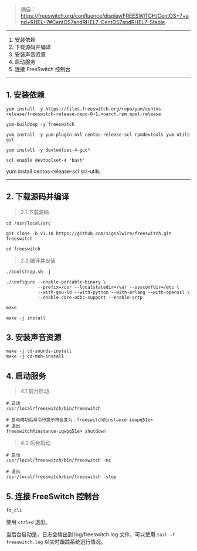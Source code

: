 > 摘自：https://freeswitch.org/confluence/display/FREESWITCH/CentOS+7+and+RHEL+7#CentOS7andRHEL7-CentOS7andRHEL7-Stable

---

1. 安装依赖
2. 下载源码并编译
3. 安装声音资源
4. 启动服务
5. 连接 FreeSwitch 控制台

---

## 1. 安装依赖

```
yum install -y https://files.freeswitch.org/repo/yum/centos-release/freeswitch-release-repo-0-1.noarch.rpm epel-release

yum-builddep -y freeswitch

yum install -y yum-plugin-ovl centos-release-scl rpmdevtools yum-utils git

yum install -y devtoolset-4-gcc*

scl enable devtoolset-4 'bash'
```


yum install centos-release-scl scl-utils

---


## 2. 下载源码并编译

> 2.1 下载源码

```
cd /usr/local/src

git clone -b v1.10 https://github.com/signalwire/freeswitch.git freeswitch

cd freeswitch
```

> 2.2 编译并安装

```
./bootstrap.sh -j

./configure --enable-portable-binary \
            --prefix=/usr --localstatedir=/var --sysconfdir=/etc \
            --with-gnu-ld --with-python --with-erlang --with-openssl \
            --enable-core-odbc-support --enable-zrtp

make

make -j install
```

## 3. 安装声音资源

```
make -j cd-sounds-install
make -j cd-moh-install
```

## 4. 启动服务

> 4.1 前台启动

```
# 启动
/usr/local/freeswitch/bin/freeswitch

# 启动成功后命令行提示符会变为：freeswitch@instance-iqwpq51e> 
# 退出
freeswitch@instance-iqwpq51e> shutdown
```

> 4.2 后台启动

```
# 启动
/usr/local/freeswitch/bin/freeswitch -nc

# 退出
/usr/local/freeswitch/bin/freeswitch -stop
```

## 5. 连接 FreeSwitch 控制台

```
fs_cli
```

使用 `ctrl+d` 退出。

当后台启动是，日志会输出到 log/freeswitch.log 文件，可以使用 `tail -f freeswitch.log` 以实时跟踪系统运行情况。
